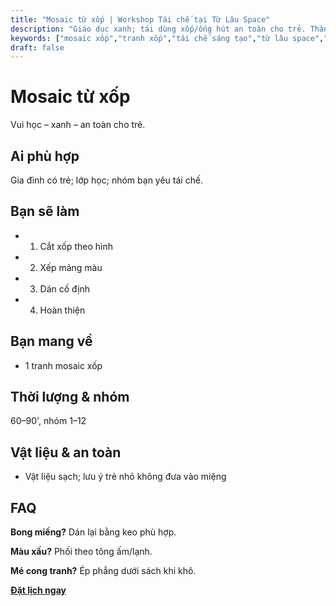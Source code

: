 ```yaml
---
title: "Mosaic từ xốp | Workshop Tái chế tại Từ Lâu Space"
description: "Giáo dục xanh; tái dùng xốp/ống hút an toàn cho trẻ. Thành phẩm mang về. Phù hợp người mới."
keywords: ["mosaic xốp","tranh xốp","tái chế sáng tạo","từ lâu space","workshop handmade"]
draft: false
---
```


# Mosaic từ xốp

Vui học – xanh – an toàn cho trẻ.

## Ai phù hợp
Gia đình có trẻ; lớp học; nhóm bạn yêu tái chế.

## Bạn sẽ làm
- 1. Cắt xốp theo hình
- 2. Xếp mảng màu
- 3. Dán cố định
- 4. Hoàn thiện

## Bạn mang về
- 1 tranh mosaic xốp

## Thời lượng & nhóm
60–90', nhóm 1–12

## Vật liệu & an toàn
- Vật liệu sạch; lưu ý trẻ nhỏ không đưa vào miệng

## FAQ
**Bong miếng?**
Dán lại bằng keo phù hợp.

**Màu xấu?**
Phối theo tông ấm/lạnh.

**Mé cong tranh?**
Ép phẳng dưới sách khi khô.

**[Đặt lịch ngay](/pages/booking-pricing)**